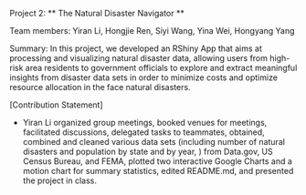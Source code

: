 
Project 2: ** The Natural Disaster Navigator **

Team members: Yiran Li, Hongjie Ren, Siyi Wang, Yina Wei, Hongyang Yang

Summary: In this project, we developed an RShiny App that aims at processing and visualizing natural disaster data, allowing users from high-risk area residents to government officials to explore and extract meaningful insights from disaster data sets in order to minimize costs and optimize resource allocation in the face natural disasters.

[Contribution Statement] 
  + Yiran Li organized group meetings, booked venues for meetings, facilitated discussions, delegated tasks to teammates, obtained, combined and cleaned various data sets (including number of natural disasters and population by state and by year, ) from Data.gov, US Census Bureau, and FEMA, plotted two interactive Google Charts and a motion chart for summary statistics, edited README.md, and presented the project in class.
  
